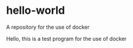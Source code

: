 # hello-world
A repository for the use of docker


Hello, this is a test program for the use of docker
